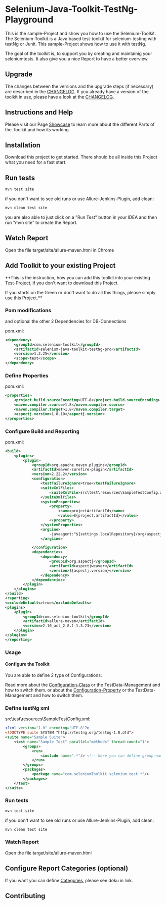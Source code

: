# Selenium-Java-Toolkit-TestNg-Playground
This is the sample-Project and show you how to use the Selenium-Toolkit.
The Selenium-Toolkit is a Java based test-toolkit for selenium-testing with testNg or Junit.
This sample-Project shows how to use it with testNg.

The goal of the toolkit is, to support you by creating and maintainig your seleniumtests.
It also give you a nice Report to have a better overview.

## Upgrade
The changes between the versions and the upgrade steps (if necessary) are described in the [CHANGELOG](CHANGELOG.md).
If you already have a version of the toolkit in use, please have a look at the [CHANGELOG](CHANGELOG.md).

## Instructions and Help
Please visit our Page [Showcase](https://selenium-toolkit.com/showcase/) to learn more about the different Parts of the Toolkit and how its working

## Installation

Download this project to get started.
There should be all inside this Project what you need for a fast start.

## Run tests
```xml
mvn test site
```
if you don't want to see old runs or use Allure-Jenkins-Plugin, add clean:
```xml
mvn clean test site
```

you are also able to just click on a "Run Test" button in your IDEA and then run "mvn site" to create the Report.

## Watch Report
Open the file target/site/allure-maven.html in Chrome

## Add Toolkit to your existing Project

**This is the instruction, how you can add this toolkit into your existing Test-Project, if you don't want to download this Project.

If you starts on the Green or don't want to do all this things, please simply use this Project.**



### Pom modifications
and optional the other 2 Dependencies for DB-Connections

pom.xml:
```xml
<dependency>
    <groupId>com.selenium-toolkit</groupId>
    <artifactId>selenium-java-toolkit-testNg-pro</artifactId>
    <version>1.3.25</version>
    <scope>test</scope>
</dependency>
```


### Define Properties
pom.xml:
```xml
<properties>
    <project.build.sourceEncoding>UTF-8</project.build.sourceEncoding>
    <maven.compiler.source>1.8</maven.compiler.source>
    <maven.compiler.target>1.8</maven.compiler.target>
    <aspectj.version>1.8.10</aspectj.version>
</properties>
```

### Configure Build and Reporting
pom.xml:
```xml
<build>
    <plugins>
        <plugin>
            <groupId>org.apache.maven.plugins</groupId>
            <artifactId>maven-surefire-plugin</artifactId>
            <version>2.22.2</version>
            <configuration>
                <testFailureIgnore>true</testFailureIgnore>
                <suiteXmlFiles>
                    <suiteXmlFile>src\test\resources\SampleTestConfig.xml</suiteXmlFile>
                </suiteXmlFiles>
                <systemProperties>
                    <property>
                        <name>projectArtifactId</name>
                        <value>${project.artifactId}</value>
                    </property>
                </systemProperties>
                <argLine>
                    -javaagent:"${settings.localRepository}/org/aspectj/aspectjweaver/${aspectj.version}/aspectjweaver-${aspectj.version}.jar"
                </argLine>

            </configuration>
            <dependencies>
                <dependency>
                    <groupId>org.aspectj</groupId>
                    <artifactId>aspectjweaver</artifactId>
                    <version>${aspectj.version}</version>
                </dependency>
            </dependencies>
        </plugin>
    </plugins>
</build>
<reporting>
<excludeDefaults>true</excludeDefaults>
<plugins>
    <plugin>
        <groupId>com.selenium-toolkit</groupId>
        <artifactId>allure-maven</artifactId>
        <version>2.10_acl_2.8.1-1.3.23</version>
    </plugin>
</plugins>
</reporting>
```

### Usage
#### Configure the Toolkit
You are able to define 2 type of Configurations:

Read more about the [Configuration-Class](https://selenium-toolkit.com/showcase/#tab-ConfigurationClass) or the TestData-Management and how to switch them.
or about the [Configuration-Property](https://selenium-toolkit.com/showcase/#tab-Configuration) or the TestData-Management and how to switch them.


### Define testNg xml
src\test\resources\SampleTestConfig.xml:
```xml
<?xml version="1.0" encoding="UTF-8"?>
<!DOCTYPE suite SYSTEM "http://testng.org/testng-1.0.dtd">
<suite name="Sample Suite">
    <test name="Sample Test" parallel="methods" thread-count="1">
        <groups>
            <run>
                <include name=".*"/> <!-- here you can define group-names -->
            </run>
        </groups>
        <packages>
            <package name="com.seleniumToolkit.selenium.test.*"/>
        </packages>
    </test>
</suite>
```
### Run tests
```xml
mvn test site
```
if you don't want to see old runs or use Allure-Jenkins-Plugin, add clean:
```xml
mvn clean test site
```

### Watch Report
Open the file target/site/allure-maven.html

## Configure Report Categories (optional)
If you want you can define [Categories](https://docs.qameta.io/allure/#_categories_2), please see doku in link.

## Contributing


